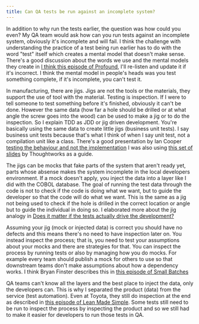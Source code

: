 ```yaml
---
title: Can QA tests be run against an incomplete system?
---
```


In addition to why run the tests earlier, the question was how could you even? 
My QA team would ask how can you run tests against an incomplete system, obviously it's incomplete and will fail. 
I think the challenge with understanding the practice of a test being run earlier has to do with the word "test" itself which creates a mental model that doesn't make sense. 
There's a good discussion about the words we use and the mental models they create in [I think this episode of Profound](https://www.profound-deming.com/profound-podcast/s4-e16-angela-montgomery-integrating-deming-and-goldratt-for-organizational-transformation), I'll re-listen and update it if it's incorrect.
I think the mental model in people's heads was you test something complete, if it's incomplete, you can't test it.

In manufacturing, there are jigs. 
Jigs are not the tools or the materials, they support the use of tool with the material. 
Testing is inspection. If I were to tell someone to test something before it's finished, obviously it can't be done. 
However the same data (how far a hole should be drilled or at what angle the screw goes into the wood) can be used to make a jig or to do the inspection.
So I explain TDD as JDD or jig driven development. You're basically using the same data to create little jigs (business unit tests). 
I say business unit tests because that's what I think of when I say unit test, not a compilation unit like a class.
There's a good presentation by Ian Cooper [testing the behaviour and not the implementation](https://www.youtube.com/watch?v=EZ05e7EMOLM)
I was also using [this set of slides](https://martinfowler.com/articles/microservice-testing/) by Thoughtworks as a guide.

The jigs can be mocks that fake parts of the system that aren't ready yet, parts whose absense makes the system incomplete in the local developers environment.
If a mock doesn't apply, you inject the data into a layer like I did with the COBOL database. 
The goal of running the test data through the code is not to check if the code is doing what we want, but to guide the developer so that the code will do what we want. 
This is the same as a jig not being used to check if the hole is drilled in the correct location or angle but to guide the individual in doing so.
I elaborated more about the jig analogy in [Does it matter if the tests actually drive the development?](3)

Assuming your jig (mock or injected data) is correct you should have no defects and this means there's no need to have inspection later on.
You instead inspect the process; that is, you need to test your assumptions about your mocks and there are strategies for that. 
You can inspect the process by running tests or also by managing how you do mocks. 
For example every team should publish a mock for others to use so that downstream teams don't make assumptions about how a dependency works.
I think Bryan Finster describes this in [this episode of Small Batches](https://smallbatches.fm/38/transcript)

QA teams can't know all the layers and the best place to inject the data, only the developers can.
This is why I separated the product (data) from the service (test automation). 
Even at Toyota, they still do inspection at the end as described in [this episode of Lean Made Simple](https://www.leanmadesimple.com/podcast/toyota-uk-tour-review).
Some tests still need to be run to inspect the process by inspecting the product and so we still had to make it easier for developers to run those tests in QA.
